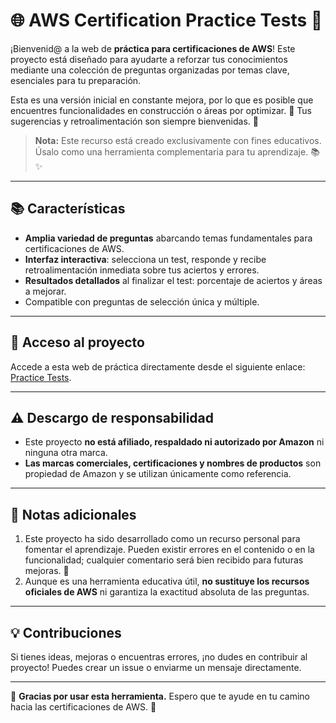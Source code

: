# 🌐 AWS Certification Practice Tests 📝

¡Bienvenid@ a la web de **práctica para certificaciones de AWS**! Este proyecto está diseñado para ayudarte a reforzar tus conocimientos mediante una colección de preguntas organizadas por temas clave, esenciales para tu preparación.

Esta es una versión inicial en constante mejora, por lo que es posible que encuentres funcionalidades en construcción o áreas por optimizar. 🚧 Tus sugerencias y retroalimentación son siempre bienvenidas. 🙌

> **Nota:** Este recurso está creado exclusivamente con fines educativos. Úsalo como una herramienta complementaria para tu aprendizaje. 📚✨

---

## 📚 Características

- **Amplia variedad de preguntas** abarcando temas fundamentales para certificaciones de AWS.
- **Interfaz interactiva**: selecciona un test, responde y recibe retroalimentación inmediata sobre tus aciertos y errores.
- **Resultados detallados** al finalizar el test: porcentaje de aciertos y áreas a mejorar.
- Compatible con preguntas de selección única y múltiple.

---

## 🚀 Acceso al proyecto

Accede a esta web de práctica directamente desde el siguiente enlace: [Practice Tests](https://test-j2zr.onrender.com).

---

## ⚠️ Descargo de responsabilidad

- Este proyecto **no está afiliado, respaldado ni autorizado por Amazon** ni ninguna otra marca.
- **Las marcas comerciales, certificaciones y nombres de productos** son propiedad de Amazon y se utilizan únicamente como referencia.

---

## 📜 Notas adicionales

1. Este proyecto ha sido desarrollado como un recurso personal para fomentar el aprendizaje. Pueden existir errores en el contenido o en la funcionalidad; cualquier comentario será bien recibido para futuras mejoras. 🎉
2. Aunque es una herramienta educativa útil, **no sustituye los recursos oficiales de AWS** ni garantiza la exactitud absoluta de las preguntas.

---

## 💡 Contribuciones

Si tienes ideas, mejoras o encuentras errores, ¡no dudes en contribuir al proyecto! Puedes crear un issue o enviarme un mensaje directamente.

---

🌟 **Gracias por usar esta herramienta.** Espero que te ayude en tu camino hacia las certificaciones de AWS. 💪
